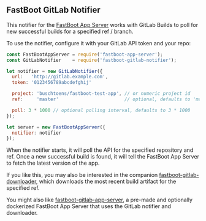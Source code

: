 ## FastBoot GitLab Notifier

This notifier for the [FastBoot App Server][app-server] works with GitLab Builds
to poll for new successful builds for a specified ref / branch.

[app-server]: https://github.com/ember-fastboot/fastboot-app-server

To use the notifier, configure it with your GitLab API token and your repo:

```js
const FastBootAppServer = require('fastboot-app-server');
const GitLabNotifier    = require('fastboot-gitlab-notifier');

let notifier = new GitLabNotifier({
  url:   'http://gitlab.example.com',
  token: '0123456789abcdefghij'

  project: 'buschtoens/fastboot-test-app', // or numeric project id
  ref:     'master'                        // optional, defaults to 'master'

  poll: 3 * 1000 // optional polling interval, defaults to 3 * 1000
});

let server = new FastBootAppServer({
  notifier: notifier
});
```

When the notifier starts, it will poll the API for the specified repository and
ref. Once a new successful build is found, it will tell the FastBoot App Server
to fetch the latest version of the app.

If you like this, you may also be interested in the companion
[fastboot-gitlab-downloader](https://github.com/buschtoens/fastboot-gitlab-downloader),
which downloads the most recent build artifact for the specified ref.

You might also like [fastboot-gitlab-app-server](https://github.com/buschtoens/fastboot-gitlab-app-server), a pre-made and optionally dockerized FastBoot App Server that uses the GitLab
notifier and downloader.
